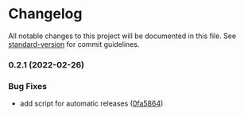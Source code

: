 # Changelog

All notable changes to this project will be documented in this file. See [standard-version](https://github.com/conventional-changelog/standard-version) for commit guidelines.

### 0.2.1 (2022-02-26)


### Bug Fixes

* add script for automatic releases ([0fa5864](https://github.com/ArlandMv/JsCms/commit/0fa5864e678cf43dd5df3097ca8d5d2b7039caee))
